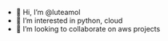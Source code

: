 - 👋 Hi, I’m @luteamol
- 👀 I’m interested in python, cloud
- 💞️ I’m looking to collaborate on aws  projects

<!---
luteamol/luteamol is a ✨ special ✨ repository because its `README.md` (this file) appears on your GitHub profile.
You can click the Preview link to take a look at your changes.
--->

